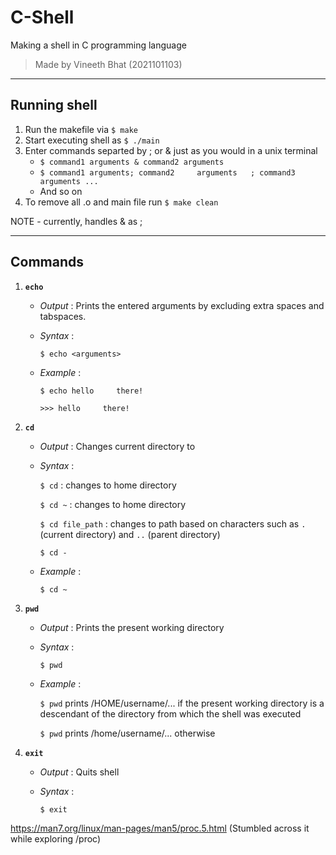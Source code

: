 # C-Shell
Making a shell in C programming language

> Made by Vineeth Bhat (2021101103)

***

## Running shell

1. Run the makefile via `$ make`
2. Start executing shell as `$ ./main`
3. Enter commands separted by ; or & just as you would in a unix terminal
    * `$ command1 arguments & command2 arguments`
    * `$ command1 arguments; command2     arguments   ; command3  arguments ...`
    * And so on
4. To remove all .o and main file run `$ make clean`

NOTE - currently, handles & as ;

---

## Commands

1. **`echo`**
    * _Output_ : Prints the entered arguments by excluding extra spaces and tabspaces.
    * _Syntax_ : 
    
        `$ echo <arguments>`

    * _Example_ : 

        `$ echo hello     there!`

        `>>> hello     there!`
    
2. **`cd`**
    * _Output_ : Changes current directory to 
    * _Syntax_ :

        `$ cd` : changes to home directory

        `$ cd ~` : changes to home directory

        `$ cd file_path` : changes to path based on characters such as `.` (current directory) and `..` (parent directory)

        `$ cd -`

    * _Example_ : 

        `$ cd ~`
    
3. **`pwd`**
    * _Output_ : Prints the present working directory
    * _Syntax_ : 
    
        `$ pwd`

    * _Example_ : 

        `$ pwd` prints /HOME/username/... if the present working directory is a descendant of the directory from which the shell was executed

        `$ pwd` prints /home/username/... otherwise

4. **`exit`**
    * _Output_ : Quits shell
    * _Syntax_ :

        `$ exit`


https://man7.org/linux/man-pages/man5/proc.5.html (Stumbled across it while exploring /proc)
